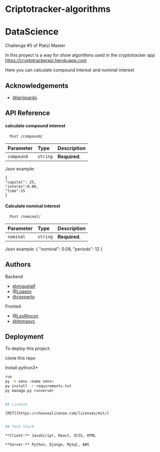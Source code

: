 
# Criptotracker-algorithms
# DataScience
Challenge #5 of Platzi Master

In this proyect is a way for show algorithms used in the cryptotracker app
https://cryptotrackerapi.herokuapp.com

Here you can calculate compound interest and nominal interest
## Acknowledgements

- [@larispardo](https://github.com/larispardo)
## API Reference

#### calculate compound interest

```http
  Post /compound/
```

| Parameter | Type     | Description                |
| :-------- | :------- | :------------------------- |
| `compound` | `string` | **Required**. |

Json example:

	{
    "capital": 25,
    "interes":0.08,
    "time":15
	}
#### Calculate nominal interest

```http
  Post /nominal/
```

| Parameter | Type     | Description                       |
| :-------- | :------- | :-------------------------------- |
| `nominal` | `string` | **Required**. |

Json example:
    {
	"nominal": 0.08,
	"periods": 12
    }
## Authors

Backend

- [@miguelalf](https://github.com/miguelalf)
- [@Loaezo](https://github.com/Loaezo)
- [@cexperto](https://github.com/cexperto)

Fronted

- [@LeoRincon](https://github.com/LeoRincon)
- [@jtomasvc](https://github.com/jtomasvc)

## Deployment

To deploy this project:

clone this repo

Install python3+


```bash
run
py -m venv <name venv>
py install -r requirements.txt
py manage.py runserver  

  
## License

[MIT](https://choosealicense.com/licenses/mit/)

  
## Tech Stack

**Client:** JavaScript, React, SCSS, HTML 

**Server:** Python, Django, MySql, AWS